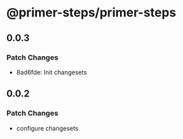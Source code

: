 # @primer-steps/primer-steps

## 0.0.3

### Patch Changes

- 8ad6fde: Init changesets

## 0.0.2

### Patch Changes

- configure changesets
